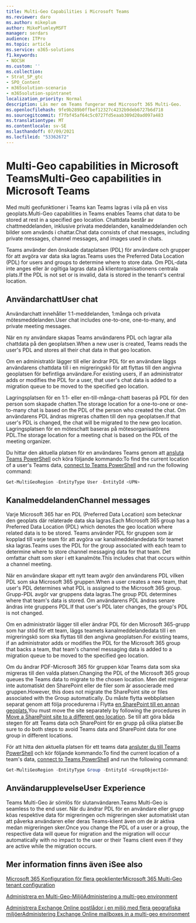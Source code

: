 ```yaml
---
title: Multi-Geo Capabilities i Microsoft Teams
ms.reviewer: daro
ms.author: mikeplum
author: MikePlumleyMSFT
manager: serdars
audience: ITPro
ms.topic: article
ms.service: o365-solutions
f1.keywords:
- NOCSH
ms.custom: ''
ms.collection:
- Strat_SP_gtc
- SPO_Content
- m365solution-scenario
- m365solution-spintranet
localization_priority: Normal
description: Läs mer om Teams fungerar med Microsoft 365 Multi-Geo.
ms.openlocfilehash: 9fe9b289b0ffbef12327c4232b9deb6727b6d718
ms.sourcegitcommit: f7fbf45af64c5c0727fd5eaab309d20ad097a483
ms.translationtype: MT
ms.contentlocale: sv-SE
ms.lasthandoff: 07/09/2021
ms.locfileid: "53362672"
---
```

# <a name="multi-geo-capabilities-in-microsoft-teams"></a><span data-ttu-id="b44bc-103">Multi-Geo capabilities in Microsoft Teams</span><span class="sxs-lookup"><span data-stu-id="b44bc-103">Multi-Geo capabilities in Microsoft Teams</span></span>

<span data-ttu-id="b44bc-104">Med multi geofunktioner i Teams kan Teams lagras i vila på en viss geoplats.</span><span class="sxs-lookup"><span data-stu-id="b44bc-104">Multi-Geo capabilities in Teams enables Teams chat data to be stored at rest in a specified geo location.</span></span> <span data-ttu-id="b44bc-105">Chattdata består av chattmeddelanden, inklusive privata meddelanden, kanalmeddelanden och bilder som används i chattar.</span><span class="sxs-lookup"><span data-stu-id="b44bc-105">Chat data consists of chat messages, including private messages, channel messages, and images used in chats.</span></span>

<span data-ttu-id="b44bc-106">Teams använder den önskade dataplatsen (PDL) för användare och grupper för att avgöra var data ska lagras.</span><span class="sxs-lookup"><span data-stu-id="b44bc-106">Teams uses the Preferred Data Location (PDL) for users and groups to determine where to store data.</span></span> <span data-ttu-id="b44bc-107">Om PDL-data inte anges eller är ogiltiga lagras data på klientorganisationens centrala plats.</span><span class="sxs-lookup"><span data-stu-id="b44bc-107">If the PDL is not set or is invalid, data is stored in the tenant's central location.</span></span>

## <a name="user-chat"></a><span data-ttu-id="b44bc-108">Användarchatt</span><span class="sxs-lookup"><span data-stu-id="b44bc-108">User chat</span></span>

<span data-ttu-id="b44bc-109">Användarchatt innehåller 1:1-meddelanden, 1:många och privata mötesmeddelanden.</span><span class="sxs-lookup"><span data-stu-id="b44bc-109">User chat includes one-to-one, one-to-many, and private meeting messages.</span></span>

<span data-ttu-id="b44bc-110">När en ny användare skapas Teams användarens PDL och lagrar alla chattdata på den geoplatsen.</span><span class="sxs-lookup"><span data-stu-id="b44bc-110">When a new user is created, Teams reads the user's PDL and stores all their chat data in that geo location.</span></span>

<span data-ttu-id="b44bc-111">Om en administratör lägger till eller ändrar PDL för en användare läggs användarens chattdata till i en migreringskö för att flyttas till den angivna geoplatsen för befintliga användare.</span><span class="sxs-lookup"><span data-stu-id="b44bc-111">For existing users, if an administrator adds or modifies the PDL for a user, that user's chat data is added to a migration queue to be moved to the specified geo location.</span></span>

<span data-ttu-id="b44bc-112">Lagringsplatsen för en 1:1- eller en-till-många-chatt baseras på PDL för den person som skapade chatten.</span><span class="sxs-lookup"><span data-stu-id="b44bc-112">The storage location for a one-to-one or one-to-many chat is based on the PDL of the person who created the chat.</span></span> <span data-ttu-id="b44bc-113">Om användarens PDL ändras migreras chatten till den nya geoplatsen.</span><span class="sxs-lookup"><span data-stu-id="b44bc-113">If that user's PDL is changed, the chat will be migrated to the new geo location.</span></span> <span data-ttu-id="b44bc-114">Lagringsplatsen för en möteschatt baseras på mötesorganisatörens PDL.</span><span class="sxs-lookup"><span data-stu-id="b44bc-114">The storage location for a meeting chat is based on the PDL of the meeting organizer.</span></span>

<span data-ttu-id="b44bc-115">Du hittar den aktuella platsen för en användares Teams genom att [ansluta Teams PowerShell](/powershell/module/teams/connect-microsoftteams) och köra följande kommando:</span><span class="sxs-lookup"><span data-stu-id="b44bc-115">To find the current location of a user's Teams data, [connect to Teams PowerShell](/powershell/module/teams/connect-microsoftteams) and run the following command:</span></span>

```PowerShell
Get-MultiGeoRegion -EntityType User -EntityId <UPN>
```

## <a name="channel-messages"></a><span data-ttu-id="b44bc-116">Kanalmeddelanden</span><span class="sxs-lookup"><span data-stu-id="b44bc-116">Channel messages</span></span>

<span data-ttu-id="b44bc-117">Varje Microsoft 365 har en PDL (Preferred Data Location) som betecknar den geoplats där relaterade data ska lagras.</span><span class="sxs-lookup"><span data-stu-id="b44bc-117">Each Microsoft 365 group has a Preferred Data Location (PDL) which denotes the geo location where related data is to be stored.</span></span> <span data-ttu-id="b44bc-118">Teams använder PDL för gruppen som är kopplad till varje team för att avgöra var kanalmeddelandedata för teamet ska lagras.</span><span class="sxs-lookup"><span data-stu-id="b44bc-118">Teams uses the PDL for the group associated with each team to determine where to store channel messaging data for that team.</span></span> <span data-ttu-id="b44bc-119">Det omfattar chatt som sker i ett kanalmöte.</span><span class="sxs-lookup"><span data-stu-id="b44bc-119">This includes chat that occurs within a channel meeting.</span></span>

<span data-ttu-id="b44bc-120">När en användare skapar ett nytt team avgör den användarens PDL vilken PDL som ska Microsoft 365 gruppen.</span><span class="sxs-lookup"><span data-stu-id="b44bc-120">When a user creates a new team, that user's PDL determines what PDL is assigned to the Microsoft 365 group.</span></span> <span data-ttu-id="b44bc-121">Grupp-PDL avgör var gruppens data lagras.</span><span class="sxs-lookup"><span data-stu-id="b44bc-121">The group PDL determines where that team's data is stored.</span></span> <span data-ttu-id="b44bc-122">Om användarens PDL ändras senare ändras inte gruppens PDL.</span><span class="sxs-lookup"><span data-stu-id="b44bc-122">If that user's PDL later changes, the group's PDL is not changed.</span></span>

<span data-ttu-id="b44bc-123">Om en administratör lägger till eller ändrar PDL för den Microsoft 365-grupp som har stöd för ett team, läggs teamets kanalmeddelandedata till i en migreringskö som ska flyttas till den angivna geoplatsen.</span><span class="sxs-lookup"><span data-stu-id="b44bc-123">For existing teams, if an administrator adds or modifies the PDL for the Microsoft 365 group that backs a team, that team's channel messaging data is added to a migration queue to be moved to the specified geo location.</span></span>

<span data-ttu-id="b44bc-124">Om du ändrar PDF-Microsoft 365 för gruppen köar Teams data som ska migreras till den valda platsen.</span><span class="sxs-lookup"><span data-stu-id="b44bc-124">Changing the PDL of the Microsoft 365 group queues the Teams data to migrate to the chosen location.</span></span> <span data-ttu-id="b44bc-125">Men det migrerar inte automatiskt den SharePoint eller de filer som är associerade med gruppen.</span><span class="sxs-lookup"><span data-stu-id="b44bc-125">However, this does not migrate the SharePoint site or files associated with the Group automatically.</span></span> <span data-ttu-id="b44bc-126">Du måste flytta webbplatsen separat genom att följa procedurerna i Flytta [en SharePoint till en annan geoplats.](/microsoft-365/enterprise/move-sharepoint-between-geo-locations)</span><span class="sxs-lookup"><span data-stu-id="b44bc-126">You must move the site separately by following the procedures in [Move a SharePoint site to a different geo location](/microsoft-365/enterprise/move-sharepoint-between-geo-locations).</span></span> <span data-ttu-id="b44bc-127">Se till att göra båda stegen för att Teams data och SharePoint för en grupp på olika platser.</span><span class="sxs-lookup"><span data-stu-id="b44bc-127">Be sure to do both steps to avoid Teams data and SharePoint data for one group in different locations.</span></span>

<span data-ttu-id="b44bc-128">För att hitta den aktuella platsen för ett teams data [ansluter du till Teams PowerShell](/powershell/module/teams/connect-microsoftteams) och kör följande kommando:</span><span class="sxs-lookup"><span data-stu-id="b44bc-128">To find the current location of a team's data, [connect to Teams PowerShell](/powershell/module/teams/connect-microsoftteams) and run the following command:</span></span>

```PowerShell
Get-MultiGeoRegion -EntityType Group -EntityId <GroupObjectId>
```

## <a name="user-experience"></a><span data-ttu-id="b44bc-129">Användarupplevelse</span><span class="sxs-lookup"><span data-stu-id="b44bc-129">User Experience</span></span>

<span data-ttu-id="b44bc-130">Teams Multi-Geo är sömlös för slutanvändaren.</span><span class="sxs-lookup"><span data-stu-id="b44bc-130">Teams Multi-Geo is seamless to the end user.</span></span> <span data-ttu-id="b44bc-131">När du ändrar PDL för en användare eller grupp köas respektive data för migreringen och migreringen sker automatiskt utan att påverka användaren eller deras Teams-klient även om de är aktiva medan migreringen sker.</span><span class="sxs-lookup"><span data-stu-id="b44bc-131">Once you change the PDL of a user or a group, the respective data will queue for migration and the migration will occur automatically with no impact to the user or their Teams client even if they are active while the migration occurs.</span></span>

## <a name="see-also"></a><span data-ttu-id="b44bc-132">Mer information finns även i</span><span class="sxs-lookup"><span data-stu-id="b44bc-132">See also</span></span>

[<span data-ttu-id="b44bc-133">Microsoft 365 Konfiguration för flera geoklienter</span><span class="sxs-lookup"><span data-stu-id="b44bc-133">Microsoft 365 Multi-Geo tenant configuration</span></span>](/microsoft-365/enterprise/multi-geo-tenant-configuration)

[<span data-ttu-id="b44bc-134">Administrera en Multi-Geo-Miljö</span><span class="sxs-lookup"><span data-stu-id="b44bc-134">Administering a multi-geo environment</span></span>](administering-a-multi-geo-environment.md)

[<span data-ttu-id="b44bc-135">Administrera Exchange Online postlådor i en miljö med flera geografiska miljöer</span><span class="sxs-lookup"><span data-stu-id="b44bc-135">Administering Exchange Online mailboxes in a multi-geo environment</span></span>](administering-exchange-online-multi-geo.md)
